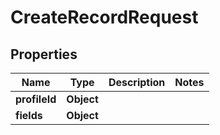 

# CreateRecordRequest


## Properties

| Name | Type | Description | Notes |
|------------ | ------------- | ------------- | -------------|
|**profileId** | **Object** |  |  |
|**fields** | **Object** |  |  |



